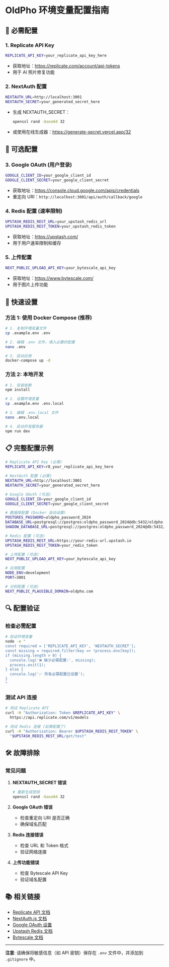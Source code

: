 # OldPho 环境变量配置指南

## 🔧 必需配置

### 1. Replicate API Key
```bash
REPLICATE_API_KEY=your_replicate_api_key_here
```
- 获取地址：https://replicate.com/account/api-tokens
- 用于 AI 照片修复功能

### 2. NextAuth 配置
```bash
NEXTAUTH_URL=http://localhost:3001
NEXTAUTH_SECRET=your_generated_secret_here
```
- 生成 NEXTAUTH_SECRET：
  ```bash
  openssl rand -base64 32
  ```
- 或使用在线生成器：https://generate-secret.vercel.app/32

## 🔧 可选配置

### 3. Google OAuth (用户登录)
```bash
GOOGLE_CLIENT_ID=your_google_client_id
GOOGLE_CLIENT_SECRET=your_google_client_secret
```
- 获取地址：https://console.cloud.google.com/apis/credentials
- 重定向 URI：`http://localhost:3001/api/auth/callback/google`

### 4. Redis 配置 (速率限制)
```bash
UPSTASH_REDIS_REST_URL=your_upstash_redis_url
UPSTASH_REDIS_REST_TOKEN=your_upstash_redis_token
```
- 获取地址：https://upstash.com/
- 用于用户速率限制和缓存

### 5. 上传配置
```bash
NEXT_PUBLIC_UPLOAD_API_KEY=your_bytescale_api_key
```
- 获取地址：https://www.bytescale.com/
- 用于图片上传功能

## 🚀 快速设置

### 方法 1: 使用 Docker Compose (推荐)
```bash
# 1. 复制环境变量文件
cp .example.env .env

# 2. 编辑 .env 文件，填入必要的配置
nano .env

# 3. 启动应用
docker-compose up -d
```

### 方法 2: 本地开发
```bash
# 1. 安装依赖
npm install

# 2. 设置环境变量
cp .example.env .env.local

# 3. 编辑 .env.local 文件
nano .env.local

# 4. 启动开发服务器
npm run dev
```

## 📋 完整配置示例

```bash
# Replicate API Key (必需)
REPLICATE_API_KEY=r8_your_replicate_api_key_here

# NextAuth 配置 (必需)
NEXTAUTH_URL=http://localhost:3001
NEXTAUTH_SECRET=your_generated_secret_here

# Google OAuth (可选)
GOOGLE_CLIENT_ID=your_google_client_id
GOOGLE_CLIENT_SECRET=your_google_client_secret

# 数据库配置 (Docker 自动设置)
POSTGRES_PASSWORD=oldpho_password_2024
DATABASE_URL=postgresql://postgres:oldpho_password_2024@db:5432/oldpho
SHADOW_DATABASE_URL=postgresql://postgres:oldpho_password_2024@db:5432/oldpho_shadow

# Redis 配置 (可选)
UPSTASH_REDIS_REST_URL=https://your-redis-url.upstash.io
UPSTASH_REDIS_REST_TOKEN=your_redis_token

# 上传配置 (可选)
NEXT_PUBLIC_UPLOAD_API_KEY=your_bytescale_api_key

# 应用配置
NODE_ENV=development
PORT=3001

# 分析配置 (可选)
NEXT_PUBLIC_PLAUSIBLE_DOMAIN=oldpho.com
```

## 🔍 配置验证

### 检查必需配置
```bash
# 验证环境变量
node -e "
const required = ['REPLICATE_API_KEY', 'NEXTAUTH_SECRET'];
const missing = required.filter(key => !process.env[key]);
if (missing.length > 0) {
  console.log('❌ 缺少必需配置:', missing);
  process.exit(1);
} else {
  console.log('✅ 所有必需配置已设置');
}
"
```

### 测试 API 连接
```bash
# 测试 Replicate API
curl -H "Authorization: Token $REPLICATE_API_KEY" \
  https://api.replicate.com/v1/models

# 测试 Redis 连接 (如果配置了)
curl -H "Authorization: Bearer $UPSTASH_REDIS_REST_TOKEN" \
  "$UPSTASH_REDIS_REST_URL/get/test"
```

## 🛠️ 故障排除

### 常见问题

1. **NEXTAUTH_SECRET 错误**
   ```bash
   # 重新生成密钥
   openssl rand -base64 32
   ```

2. **Google OAuth 错误**
   - 检查重定向 URI 是否正确
   - 确保域名匹配

3. **Redis 连接错误**
   - 检查 URL 和 Token 格式
   - 验证网络连接

4. **上传功能错误**
   - 检查 Bytescale API Key
   - 验证域名配置

## 📚 相关链接

- [Replicate API 文档](https://replicate.com/docs)
- [NextAuth.js 文档](https://next-auth.js.org/)
- [Google OAuth 设置](https://developers.google.com/identity/protocols/oauth2)
- [Upstash Redis 文档](https://docs.upstash.com/redis)
- [Bytescale 文档](https://www.bytescale.com/docs)

---

**注意**: 请确保将敏感信息（如 API 密钥）保存在 `.env` 文件中，并添加到 `.gitignore` 中。 